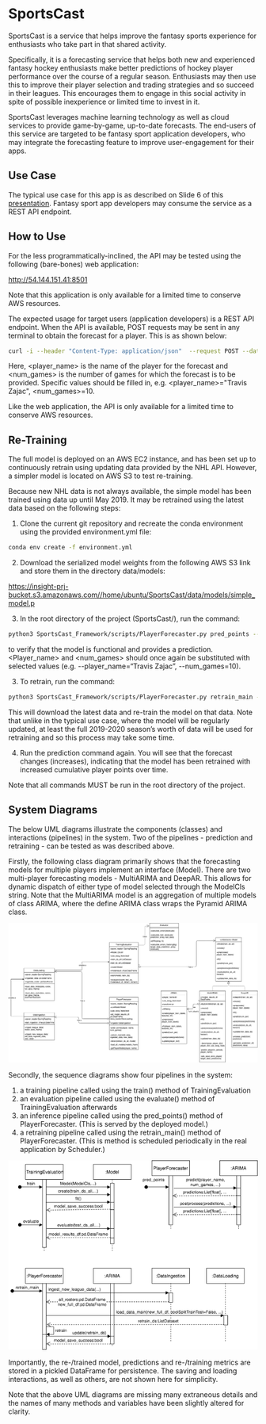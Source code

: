 # SportsCast

SportsCast is a service that helps improve the fantasy sports experience for enthusiasts who take part in that shared activity.

Specifically, it is a forecasting service that helps both new and experienced fantasy hockey enthusiasts make better predictions of hockey player performance over the course of a regular season. Enthusiasts may then use this to improve their player selection and trading strategies and so succeed in their leagues. This encourages them to engage in this social activity in spite of possible inexperience or limited time to invest in it.

SportsCast leverages machine learning technology as well as cloud services to provide game-by-game, up-to-date forecasts. The end-users of this service are targeted to be fantasy sport application developers, who may integrate the forecasting feature to improve user-engagement for their apps.


## Use Case

The typical use case for this app is as described on Slide 6 of this [presentation](https://docs.google.com/presentation/d/1TYmXAC4el1T8N4D6sicpDYRG3scOd_jr8fZxCnGjlI4/edit?usp=sharing). Fantasy sport app developers may consume the service as a REST API endpoint.


## How to Use

For the less programmatically-inclined, the API may be tested using the following (bare-bones) web application: 

http://54.144.151.41:8501

Note that this application is only available for a limited time to conserve AWS resources.

The expected usage for target users (application developers) is a REST API endpoint. When the API is available, POST requests may be sent in any terminal to obtain the forecast for a player. This is as shown below:

```bash
curl -i --header "Content-Type: application/json"  --request POST --data '[<player_name>,<num_games>]' https://ya9k6g79n3.execute-api.us-east-1.amazonaws.com/Prod/predict
```

Here, <player_name> is the name of the player for the forecast and <num_games> is the number of games for which the forecast is to be provided. Specific values should be filled in, e.g. <player_name>="Travis Zajac", <num_games>=10.

Like the web application, the API is only available for a limited time to conserve AWS resources.


## Re-Training

The full model is deployed on an AWS EC2 instance, and has been set up to continuously retrain using updating data provided by the NHL API. However, a simpler model is located on AWS S3 to test re-training.

Because new NHL data is not always available, the simple model has been trained using data up until May 2019. It may be retrained using the latest data based on the following steps:

1. Clone the current git repository and recreate the conda environment using the provided environment.yml file:

```bash
conda env create -f environment.yml
```

2. Download the serialized model weights from the following AWS S3 link and store them in the directory data/models:

  https://insight-prj-bucket.s3.amazonaws.com//home/ubuntu/SportsCast/data/models/simple_model.p

3. In the root directory of the project (SportsCast/), run the command:

```bash
python3 SportsCast_Framework/scripts/PlayerForecaster.py pred_points --player_name=“<player_name>” --num_games=<num_games> --models_dir=$(pwd)/data/models --models_filename=“simple_model”
```

to verify that the model is functional and provides a prediction. <Player_name> and <num_games> should once again be substituted with selected values (e.g. --player_name=“Travis Zajac”, --num_games=10).


3. To retrain, run the command:

```bash
python3 SportsCast_Framework/scripts/PlayerForecaster.py retrain_main --hparams="" --models_fname="simple_model" --use_exog_feats=False
```

This will download the latest data and re-train the model on that data. Note that unlike in the typical use case, where the model will be regularly updated, at least the full 2019-2020 season’s worth of data will be used for retraining and so this process may take some time.


4. Run the prediction command again. You will see that the forecast changes (increases), indicating that the model has been retrained with increased cumulative player points over time.

Note that all commands MUST be run in the root directory of the project.


## System Diagrams

The below UML diagrams illustrate the components (classes) and interactions (pipelines) in the system. Two of the pipelines - prediction and retraining - can be tested as was described above.

Firstly, the following class diagram primarily shows that the forecasting models for multiple players implement an interface (Model). There are two multi-player  forecasting models - MultiARIMA and DeepAR. This allows for dynamic dispatch of either type of model selected through the ModelCls string. Note that the MultiARIMA model is an aggregation of multiple models of class ARIMA, where the define ARIMA class wraps the Pyramid ARIMA class.

![Alt text](images/SportsCast_Class_Diagram.png?raw=true "Class Diagram")

Secondly, the sequence diagrams show four pipelines in the system:

1. a training pipeline called using the train() method of TrainingEvaluation
2. an evaluation pipeline called using the evaluate() method of TrainingEvaluation afterwards
3. an inference pipeline called using the pred_points() method of PlayerForecaster. (This is served by the deployed model.)
4. a retraining pipeline called using the retrain_main() method of PlayerForecaster. (This is method is scheduled periodically in the real application by Scheduler.)

![Alt text](images/SportsCast_Sequence_Diagram.png?raw=true "Sequence Diagram")

Importantly, the re-/trained model, predictions and re-/training metrics are stored in a pickled DataFrame for persistence. The saving and loading interactions, as well as others, are not shown here for simplicity.

Note that the above UML diagrams are missing many extraneous details and the names of many methods and variables have been slightly altered for clarity.
